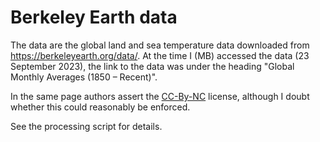 # Berkeley Earth data

The data are the global land and sea temperature data downloaded from
<https://berkeleyearth.org/data/>.  At the time I (MB) accessed the data (23
September 2023), the link to the data was under the heading "Global Monthly
Averages (1850 – Recent)".

In the same page authors assert the
[CC-By-NC](https://creativecommons.org/licenses/by-nc/4.0/) license, although
I doubt whether this could reasonably be enforced.

See the processing script for details.
